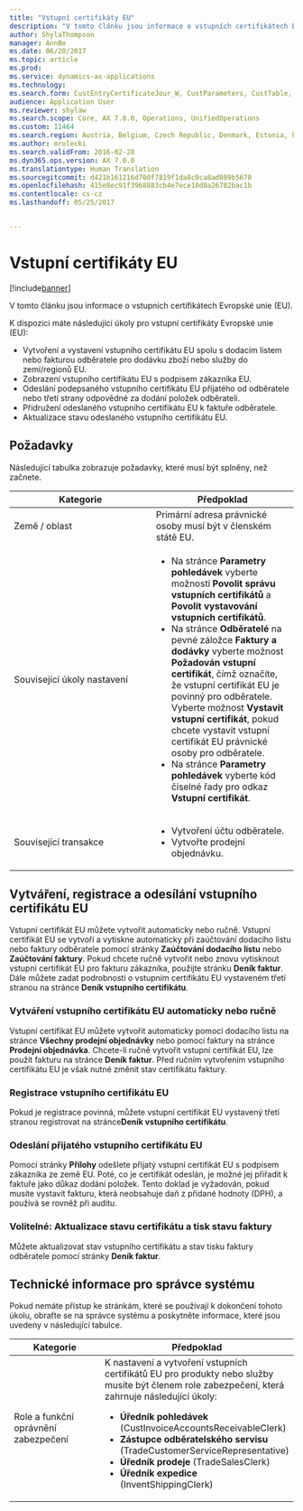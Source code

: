 ```yaml
---
title: "Vstupní certifikáty EU"
description: "V tomto článku jsou informace o vstupních certifikátech Evropské unie (EU)."
author: ShylaThompson
manager: AnnBe
ms.date: 06/20/2017
ms.topic: article
ms.prod: 
ms.service: dynamics-ax-applications
ms.technology: 
ms.search.form: CustEntryCertificateJour_W, CustParameters, CustTable, SalesTable
audience: Application User
ms.reviewer: shylaw
ms.search.scope: Core, AX 7.0.0, Operations, UnifiedOperations
ms.custom: 11464
ms.search.region: Austria, Belgium, Czech Republic, Denmark, Estonia, Finland, France, Germany, Hungary, Ireland, Italy, Latvia, Lithuania, Netherlands, Poland, Spain, Sweden, United Kingdom
ms.author: mrolecki
ms.search.validFrom: 2016-02-28
ms.dyn365.ops.version: AX 7.0.0
ms.translationtype: Human Translation
ms.sourcegitcommit: d421b161216d700f7819f1da8c0ca8ad089b5670
ms.openlocfilehash: 415e8ec91f3968883cb4e7ece10d8a26782bac1b
ms.contentlocale: cs-cz
ms.lasthandoff: 05/25/2017


---
```


# <a name="eu-entry-certificates"></a>Vstupní certifikáty EU

[!include[banner](../includes/banner.md)]


V tomto článku jsou informace o vstupních certifikátech Evropské unie (EU).

K dispozici máte následující úkoly pro vstupní certifikáty Evropské unie (EU):

-   Vytvoření a vystavení vstupního certifikátu EU spolu s dodacím listem nebo fakturou odběratele pro dodávku zboží nebo služby do zemí/regionů EU.
-   Zobrazení vstupního certifikátu EU s podpisem zákazníka EU.
-   Odeslání podepsaného vstupního certifikátu EU přijatého od odběratele nebo třetí strany odpovědné za dodání položek odběrateli.
-   Přidružení odeslaného vstupního certifikátu EU k faktuře odběratele.
-   Aktualizace stavu odeslaného vstupního certifikátu EU.

## <a name="prerequisites"></a>Požadavky
Následující tabulka zobrazuje požadavky, které musí být splněny, než začnete.

<table>
<colgroup>
<col width="50%" />
<col width="50%" />
</colgroup>
<thead>
<tr class="header">
<th>Kategorie</th>
<th>Předpoklad</th>
</tr>
</thead>
<tbody>
<tr class="odd">
<td>Země / oblast</td>
<td>Primární adresa právnické osoby musí být v členském státě EU.</td>
</tr>
<tr class="even">
<td>Související úkoly nastavení</td>
<td><ul>
<li>Na stránce <strong>Parametry pohledávek</strong> vyberte možnosti <strong>Povolit správu vstupních certifikátů</strong> a <strong>Povolit vystavování vstupních certifikátů</strong>.</li>
<li>Na stránce <strong>Odběratelé</strong> na pevné záložce <strong>Faktury a dodávky</strong> vyberte možnost <strong>Požadován vstupní certifikát</strong>, čímž označíte, že vstupní certifikát EU je povinný pro odběratele. Vyberte možnost <strong>Vystavit vstupní certifikát</strong>, pokud chcete vystavit vstupní certifikát EU právnické osoby pro odběratele.</li>
<li>Na stránce <strong>Parametry pohledávek</strong> vyberte kód číselné řady pro odkaz <strong>Vstupní certifikát</strong>.</li>
</ul></td>
</tr>
<tr class="odd">
<td>Související transakce</td>
<td><ul>
<li>Vytvoření účtu odběratele.</li>
<li>Vytvořte prodejní objednávku.</li>
</ul></td>
</tr>
</tbody>
</table>

## <a name="creating-registering-and-uploading-an-eu-entry-certificate"></a>Vytváření, registrace a odesílání vstupního certifikátu EU
Vstupní certifikát EU můžete vytvořit automaticky nebo ručně. Vstupní certifikát EU se vytvoří a vytiskne automaticky při zaúčtování dodacího listu nebo faktury odběratele pomocí stránky **Zaúčtování dodacího listu** nebo **Zaúčtování faktury**. Pokud chcete ručně vytvořit nebo znovu vytisknout vstupní certifikát EU pro fakturu zákazníka, použijte stránku **Deník faktur**. Dále můžete zadat podrobnosti o vstupním certifikátu EU vystaveném třetí stranou na stránce **Deník vstupního certifikátu**.

### <a name="creating-an-eu-entry-certificate-automatically-or-manually"></a>Vytváření vstupního certifikátu EU automaticky nebo ručně

Vstupní certifikát EU můžete vytvořit automaticky pomocí dodacího listu na stránce **Všechny prodejní objednávky** nebo pomocí faktury na stránce **Prodejní objednávka**. Chcete-li ručně vytvořit vstupní certifikát EU, lze použít fakturu na stránce **Deník faktur**. Před ručním vytvořením vstupního certifikátu EU je však nutné změnit stav certifikátu faktury.

### <a name="registering-an-eu-entry-certificate"></a>Registrace vstupního certifikátu EU

Pokud je registrace povinná, můžete vstupní certifikát EU vystavený třetí stranou registrovat na stránce**Deník vstupního certifikátu**.

### <a name="uploading-a-received-eu-entry-certificate"></a>Odeslání přijatého vstupního certifikátu EU

Pomocí stránky **Přílohy** odešlete přijatý vstupní certifikát EU s podpisem zákazníka ze země EU. Poté, co je certifikát odeslán, je možné jej přiřadit k faktuře jako důkaz dodání položek. Tento doklad je vyžadován, pokud musíte vystavit fakturu, která neobsahuje daň z přidané hodnoty (DPH), a používá se rovněž při auditu.

### <a name="optional-updating-the-certification-status-and-printing-status-of-an-invoice"></a>Volitelné: Aktualizace stavu certifikátu a tisk stavu faktury

Můžete aktualizovat stav vstupního certifikátu a stav tisku faktury odběratele pomocí stránky **Deník faktur**.

## <a name="technical-information-for-system-administrators"></a>Technické informace pro správce systému
Pokud nemáte přístup ke stránkám, které se používají k dokončení tohoto úkolu, obraťte se na správce systému a poskytněte informace, které jsou uvedeny v následující tabulce.

<table>
<colgroup>
<col width="50%" />
<col width="50%" />
</colgroup>
<thead>
<tr class="header">
<th>Kategorie</th>
<th>Předpoklad</th>
</tr>
</thead>
<tbody>
<tr class="odd">
<td>Role a funkční oprávnění zabezpečení</td>
<td>K nastavení a vytvoření vstupních certifikátů EU pro produkty nebo služby musíte být členem role zabezpečení, která zahrnuje následující úkoly:
<ul>
<li><strong>Úředník pohledávek</strong> (CustInvoiceAccountsReceivableClerk)</li>
<li><strong>Zástupce odběratelského servisu</strong> (TradeCustomerServiceRepresentative)</li>
<li><strong>Úředník prodeje</strong> (TradeSalesClerk)</li>
<li><strong>Úředník expedice</strong> (InventShippingClerk)</li>
</ul></td>
</tr>
</tbody>
</table>






